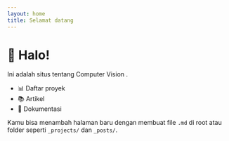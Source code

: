 ```yaml
---
layout: home
title: Selamat datang
---
```


# 👋 Halo!
Ini adalah situs tentang Computer Vision .

- 📊 Daftar proyek
- 📚 Artikel
- 🧠 Dokumentasi

Kamu bisa menambah halaman baru dengan membuat file `.md` di root atau folder seperti `_projects/` dan `_posts/`.
